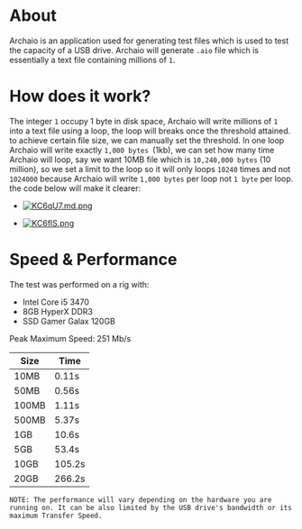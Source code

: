 # About
Archaio is an application used for generating test files which is used to test
the capacity of a USB drive. Archaio will generate `.aio` file which is
essentially a text file containing millions of `1`.

# How does it work?
The integer `1` occupy 1 byte in disk space, Archaio will write millions of `1`
into a text file using a loop, the loop will breaks once the threshold attained.
to achieve certain file size, we can manually set the threshold. In one loop Archaio will
write exactly `1,000 bytes `(1kb), we can set how many time Archaio will loop, say we want 10MB file
which is `10,240,000 bytes` (10 million), so we set a limit to the loop so it will only loops `10240` times
and not `1024000` because Archaio will write `1,000 bytes` per loop not `1 byte` per loop. the code below will make it clearer:

* [![KC6qU7.md.png](https://iili.io/KC6qU7.md.png)](https://freeimage.host/i/KC6qU7)

* [![KC6flS.png](https://iili.io/KC6flS.png)](https://freeimage.host/)

# Speed & Performance

The test was performed on a rig with:
* Intel Core i5 3470
* 8GB HyperX DDR3
* SSD Gamer Galax 120GB

Peak Maximum Speed: 251 Mb/s

|Size|Time |
|----|-----|
|10MB|0.11s|
|50MB|0.56s|
|100MB|1.11s|
|500MB|5.37s|
|1GB|10.6s|
|5GB|53.4s|
|10GB|105.2s|
|20GB|266.2s|

`NOTE: The performance will vary depending on the hardware
you are running on. It can be also limited by the USB drive's bandwidth
or its maximum Transfer Speed.`
